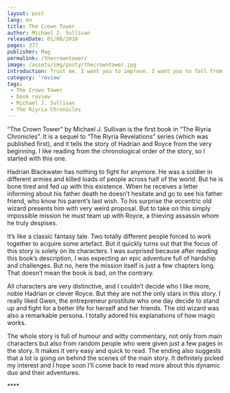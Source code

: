 ```yaml
---
layout: post
lang: en
title: The Crown Tower
author: Michael J. Sullivan
releaseDate: 01/08/2018
pages: 377
publisher: Mag
permalink: /thecrowntower/
image: /assets/img/posty/thecrowntower.jpg
introduction: Trust me. I want you to improve. I want you to fall from much higher up.
category: 'review'
tags:
 - The Crown Tower
 - book review
 - Michael J. Sullivan
 - The Riyria Chronicles
---
```


  “The Crown Tower” by Michael J. Sullivan is the first book in “The Riyria Chronicles”. It is a sequel to “The Riyria Revelations” series (which was published first), and it tells the story of Hadrian and Royce from the very beginning. I like reading from the chronological order of the story, so I started with this one.

  Hadrian Blackwater has nothing to fight for anymore. He was a soldier in different armies and killed loads of people across half of the world. But he is bone tired and fed up with this existence. When he receives a letter informing about his father death he doesn’t hesitate and go to see his father friend, who know his parent’s last wish. To his surprise the eccentric old wizard presents him with very weird proposal. But to take on this simply impossible mission he must team up with Royce, a thieving assassin whom he truly despises.

  It’s like a classic fantasy tale. Two totally different people forced to work together to acquire some artefact. But it quickly turns out that the focus of this story is solely on its characters. I was surprised because after reading this book’s description, I was expecting an epic adventure full of hardship and challenges. But no, here the mission itself is just a few chapters long. That doesn’t mean the book is bad, on the contrary.

  All characters are very distinctive, and I couldn’t decide who I like more, noble Hadrian or clever Royce. But they are not the only stars in this story. I really liked Gwen, the entrepreneur prostitute who one day decide to stand up and fight for a better life for herself and her friends. The old wizard was also a remarkable persona. I totally adored his explanations of how magic works.

  The whole story is full of humour and witty commentary, not only from main characters but also from random people who were given just a few pages in the story. It makes it very easy and quick to read. The ending also suggests that a lot is going on behind the scenes of the main story. It definitely picked my interest and I hope soon I’ll come back to read more about this dynamic duo and their adventures.

  \*\*\*\*
